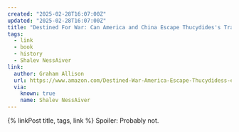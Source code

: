 ```yaml
---
created: "2025-02-28T16:07:00Z"
updated: "2025-02-28T16:07:00Z"
title: "Destined For War: Can America and China Escape Thucydides's Trap?"
tags:
  - link
  - book
  - history
  - Shalev NessAiver
link:
  author: Graham Allison
  url: https://www.amazon.com/Destined-War-America-Escape-Thucydidess-ebook/dp/B01IAS9FZY
  via:
    known: true
    name: Shalev NessAiver
---
```


{% linkPost title, tags, link %} Spoiler: Probably not.
